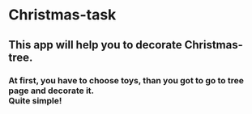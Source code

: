 <h1> Christmas-task </h1>

<h2>This app will help you to decorate Christmas-tree.</h2>

<h3>At first, you have to choose toys, than you got to go to tree page and decorate it.<br>
Quite simple!</h3>
